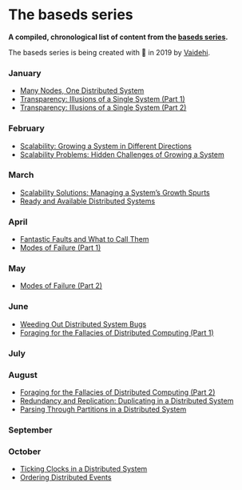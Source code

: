 # The baseds series
__A compiled, chronological list of content from the [baseds series](https://medium.com/baseds).__

The baseds series is being created with 💛 in 2019 by [Vaidehi](https://twitter.com/vaidehijoshi).

### January		
- [Many Nodes, One Distributed System](https://medium.com/baseds/many-nodes-one-distributed-system-9921f85205c4)
- [Transparency: Illusions of a Single System (Part 1)](https://medium.com/baseds/transparency-illusions-of-a-single-system-part-1-b01c25f7dddd)
- [Transparency: Illusions of a Single System (Part 2)](https://medium.com/baseds/transparency-illusions-of-a-single-system-part-2-2b21c5047774)

### February		
- [Scalability: Growing a System in Different Directions](https://medium.com/baseds/scalability-growing-a-system-in-different-directions-ae16469c4cb3)
- [Scalability Problems: Hidden Challenges of Growing a System](https://medium.com/baseds/scalability-problems-hidden-challenges-of-growing-a-system-f74313b063c3)

### March	
- [Scalability Solutions: Managing a System’s Growth Spurts](https://medium.com/baseds/scalability-solutions-managing-a-systems-growth-spurts-d8abc9143fac)
- [Ready and Available Distributed Systems](https://medium.com/baseds/ready-and-available-distributed-systems-161023aca378)

### April	
- [Fantastic Faults and What to Call Them](https://medium.com/baseds/fantastic-faults-and-what-to-call-them-56d91a1b198c)
- [Modes of Failure (Part 1)](https://medium.com/baseds/modes-of-failure-part-1-6687504bfed6)

### May	
- [Modes of Failure (Part 2)](https://medium.com/baseds/modes-of-failure-part-2-4d050794be2f)

### June
- [Weeding Out Distributed System Bugs](https://medium.com/baseds/weeding-out-distributed-system-bugs-28a01e37f70c)
- [Foraging for the Fallacies of Distributed Computing (Part 1)](https://medium.com/baseds/foraging-for-the-fallacies-of-distributed-computing-part-1-1b35c3b85b53)

### July

### August
- [Foraging for the Fallacies of Distributed Computing (Part 2)](https://medium.com/baseds/foraging-for-the-fallacies-of-distributed-computing-part-2-b8ff29beed56)
- [Redundancy and Replication: Duplicating in a Distributed System](https://medium.com/baseds/redundancy-and-replication-duplicating-in-a-distributed-system-7ab4322d7378)
- [Parsing Through Partitions in a Distributed System](https://medium.com/baseds/parsing-through-partitions-in-a-distributed-system-3c1723fecc4e)

### September

### October
- [Ticking Clocks in a Distributed System](https://medium.com/baseds/ticking-clocks-in-a-distributed-system-ef2aa4df07a3)
- [Ordering Distributed Events](https://medium.com/baseds/ordering-distributed-events-29c1dd9d1eff)
